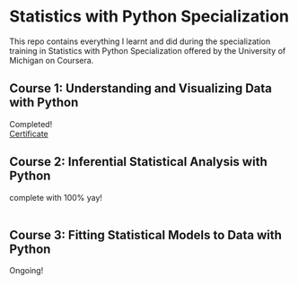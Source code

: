 # Statistics with Python Specialization
This repo contains everything I learnt and did during the specialization training in Statistics with Python Specialization offered by the University of Michigan on Coursera.

## Course 1: Understanding and Visualizing Data with Python
Completed! <br>
[Certificate](https://coursera.org/share/471090739cae0eadba83f66cc57c5e99)
## Course 2: Inferential Statistical Analysis with Python
complete with 100% yay! <br>
<br>
## Course 3: Fitting Statistical Models to Data with Python
Ongoing! <br>
<br>
